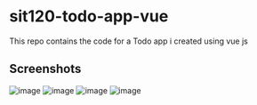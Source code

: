 # sit120-todo-app-vue
This repo contains the code for a Todo app i created using vue js

## Screenshots
![image](https://github.com/itsRohit47/sit120-todo-app-vue/assets/108188800/b391d62d-e655-4850-bb41-88dea7a96ba6)
![image](https://github.com/itsRohit47/sit120-todo-app-vue/assets/108188800/563caeed-9ab6-4767-9448-214c2069b3d4)
![image](https://github.com/itsRohit47/sit120-todo-app-vue/assets/108188800/5a7b520a-b0ef-4646-91fc-cfcd33d1b560)
![image](https://github.com/itsRohit47/sit120-todo-app-vue/assets/108188800/c15aba15-4ba9-41b3-b079-1a51df4af648)




